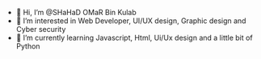 - 👋 Hi, I’m @SHaHaD OMaR Bin Kulab
- 👀 I’m interested in Web Developer, UI/UX design, Graphic design and Cyber security 
- 🌱 I’m currently learning Javascript, Html, Ui/Ux design and a little bit of Python 


<!---
SHaHaD-ALNaHDi/SHaHaD-ALNaHDi is a ✨ special ✨ repository because its `README.md` (this file) appears on your GitHub profile.
You can click the Preview link to take a look at your changes.
--->
